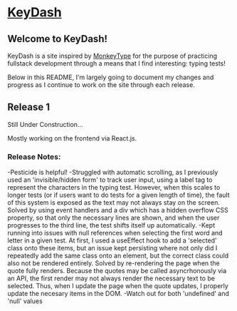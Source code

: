 # [KeyDash](https://github.com/facebook/create-react-app)

## Welcome to KeyDash!

KeyDash is a site inspired by [MonkeyType](https://monkeytype.com/) for the purpose of practicing
fullstack development through a means that I find interesting: typing tests!

Below in this README, I'm largely going to document my changes and progress as I continue to work on
the site through each release.

## Release 1

Still Under Construction...

Mostly working on the frontend via React.js.

### Release Notes:

-Pesticide is helpful!
-Struggled with automatic scrolling, as I previously used an 'invisible/hidden form' to track user input, using
a label tag to represent the characters in the typing test. However, when this scales to longer tests
(or if users want to do tests for a given length of time), the fault of this system is exposed as the
text may not always stay on the screen. Solved by using event handlers and a div which has a hidden
overflow CSS property, so that only the necessary lines are shown, and when the user progresses to the
third line, the test shifts itself up automatically.
-Kept running into issues with null references when selecting the first word and letter in a given test.
At first, I used a useEffect hook to add a 'selected' class onto these items, but an issue kept persisting where
not only did I repeatedly add the same class onto an element, but the correct class could also not be rendered entirely.
Solved by re-rendering the page when the quote fully renders. Because the quotes may be called asyncrhonously via
an API, the first render may not always render the necessary text to be selected. Thus, when I update the
page when the quote updates, I properly update the necesary items in the DOM.
-Watch out for both 'undefined' and 'null' values

